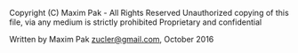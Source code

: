 Copyright (C) Maxim Pak - All Rights Reserved
Unauthorized copying of this file, via any medium is strictly prohibited
Proprietary and confidential

Written by Maxim Pak <zucler@gmail.com>, October 2016
